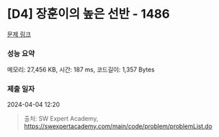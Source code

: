 # [D4] 장훈이의 높은 선반 - 1486 

[문제 링크](https://swexpertacademy.com/main/code/problem/problemDetail.do?contestProbId=AV2b7Yf6ABcBBASw) 

### 성능 요약

메모리: 27,456 KB, 시간: 187 ms, 코드길이: 1,357 Bytes

### 제출 일자

2024-04-04 12:20



> 출처: SW Expert Academy, https://swexpertacademy.com/main/code/problem/problemList.do